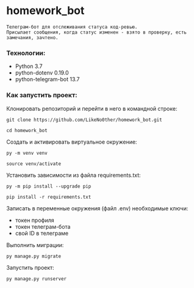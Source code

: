 # homework_bot

```
Телеграм-бот для отслеживания статуса код-ревью.
Присылает сообщения, когда статус изменен - взято в проверку, есть замечания, зачтено.
```

### Технологии:
- Python 3.7
- python-dotenv 0.19.0
- python-telegram-bot 13.7

### Как запустить проект:

Клонировать репозиторий и перейти в него в командной строке:

```
git clone https://github.com/LikeNo0ther/homework_bot.git
```

```
cd homework_bot
```

Cоздать и активировать виртуальное окружение:

```
py -m venv venv
```

```
source venv/activate
```

Установить зависимости из файла requirements.txt:

```
py -m pip install --upgrade pip
```

```
pip install -r requirements.txt
```

Записать в переменные окружения (файл .env) необходимые ключи:
- токен профиля
- токен телеграм-бота
- свой ID в телеграме

Выполнить миграции:

```
py manage.py migrate
```

Запустить проект:

```
py manage.py runserver
```
